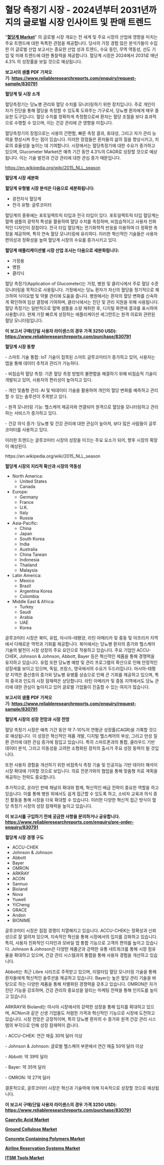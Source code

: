 <p><h1>혈당 측정기 시장 - 2024년부터 2031년까지의 글로벌 시장 인사이트 및 판매 트렌드</h1></p><p>"<strong><a href="https://www.reliableresearchreports.com/glucometer-market-in-global-r830791?utm_campaign=106&utm_medium=7&utm_source=Github&utm_content=ia&utm_term=15112024&utm_id=glucometer">혈당계 Market</a></strong>" 의 글로벌 시장 개요는 전 세계 및 주요 시장의 산업에 영향을 미치는 주요 트렌드에 대한 독특한 관점을 제공합니다. 당사의 가장 경험 많은 분석가들이 수집한 이 글로벌 산업 보고서는 중요한 산업 성과 트렌드, 수요 동인, 무역 역동성, 선도 기업 및 미래 트렌드에 대한 통찰력을 제공합니다. 혈당계 시장은 2024에서 2031로 매년 4.3% 의 성장률을 보일 것으로 예상됩니다.</p>
<p><strong>보고서의 샘플 PDF 가져오기:&nbsp;<a href="https://www.reliableresearchreports.com/enquiry/request-sample/830791?utm_campaign=106&utm_medium=7&utm_source=Github&utm_content=ia&utm_term=15112024&utm_id=glucometer">https://www.reliableresearchreports.com/enquiry/request-sample/830791</a></strong></p>
<p><strong>혈당계 및 시장 소개</strong></p>
<p><p>혈당측정기는 당뇨병 관리와 혈당 수치를 모니터링하기 위한 장치입니다. 주로 개인이 자가 진단을 통해 혈당을 측정할 수 있도록 도와주는 기구로서, 당뇨병 환자에게 매우 중요한 도구입니다. 혈당 수치를 정확하게 측정함으로써 환자는 혈당 조절을 보다 효과적으로 수행할 수 있으며, 이는 건강 관리에 큰 영향을 미칩니다.</p><p>혈당측정기의 장점으로는 사용의 간편함, 빠른 측정 결과, 휴대성, 그리고 자가 관리 능력을 향상시켜 주는 점이 있습니다. 이러한 장점들은 환자들의 삶의 질을 향상시키고, 치료의 효율성을 높이는 데 기여합니다. 시장에서는 혈당측정기에 대한 수요가 증가하고 있으며, Glucometer Market은 예측 기간 동안 4.3%의 CAGR로 성장할 것으로 예상됩니다. 이는 기술 발전과 건강 관리에 대한 관심 증가 때문입니다.</p></p>
<p><a href="https://en.wikipedia.org/wiki/2015_NLL_season?utm_campaign=106&utm_medium=7&utm_source=Github&utm_content=ia&utm_term=15112024&utm_id=glucometer">https://en.wikipedia.org/wiki/2015_NLL_season</a></p>
<p><strong>혈당계 시장 세분화</strong></p>
<p><strong>혈당계 유형별 시장 분석은 다음으로 세분화됩니다:</strong></p>
<p><ul><li>광전자식 혈당계</li><li>전극 유형: 글루코미터</li></ul></p>
<p><p>혈당계의 종류에는 포토일렉트릭 타입과 전극 타입이 있다. 포토일렉트릭 타입 혈당계는 혈액 샘플의 광학적 특성을 활용하여 혈당 수치를 측정하며, 비침습적이고 사용자 친화적인 디자인이 장점이다. 전극 타입 혈당계는 전기화학적 반응을 이용하여 더 정확한 측정을 제공하며, 특히 연속 혈당 모니터링에 유리하다. 이러한 혁신적인 기술들은 사용자 편의성과 정확성을 높여 혈당계 시장의 수요를 증가시키고 있다.</p></p>
<p><strong>혈당계 애플리케이션별 시장 산업 조사는 다음으로 세분화됩니다:</strong></p>
<p><ul><li>가정용</li><li>병원</li><li>클리닉</li></ul></p>
<p><p>혈당 측정기(Application of Glucometer)는 가정, 병원 및 클리닉에서 주로 혈당 수준 모니터링을 목적으로 사용됩니다. 가정에서는 당뇨 환자가 자신의 혈당을 정기적으로 체크하여 식이요법 및 약물 관리에 도움을 줍니다. 병원에서는 환자의 혈당 변화를 신속하게 확인하여 임상 결정에 기여하며, 클리닉에서는 진단 및 관리 지원을 위해 사용됩니다. 혈당 측정기는 일반적으로 혈액 샘플을 소량 채취한 후, 디지털 화면에 결과를 표시하여 사용합니다. 현재 가장 빠르게 성장하는 애플리케이션 세그먼트는 원격 의료와 관련된 혈당 모니터링입니다.</p></p>
<p><strong>이 보고서 구매(단일 사용자 라이센스의 경우 가격 3250 USD): <a href="https://www.reliableresearchreports.com/purchase/830791?utm_campaign=106&utm_medium=7&utm_source=Github&utm_content=ia&utm_term=15112024&utm_id=glucometer">https://www.reliableresearchreports.com/purchase/830791</a></strong></p>
<p><strong>혈당계 시장 동향</strong></p>
<p><p>- 스마트 기술 통합: IoT 기술이 접목된 스마트 글루코미터가 증가하고 있어, 사용자는 앱을 통해 데이터 추적과 관리가 가능하다.</p><p>- 비침습적 혈당 측정: 기존 혈당 측정 방법의 불편함을 해결하기 위해 비침습적 기술이 개발되고 있어, 사용자의 편리성이 높아지고 있다.</p><p>- 개인 맞춤형 관리: AI 및 빅데이터 기술을 활용하여 개인의 혈당 변화를 예측하고 관리할 수 있는 솔루션이 주목받고 있다.</p><p>- 원격 모니터링 기능: 헬스케어 제공자와 연결되어 원격으로 혈당을 모니터링하고 관리하는 서비스가 증가하고 있다.</p><p>- 건강 의식 증가: 당뇨병 및 건강 관리에 대한 관심이 높아져, 보다 많은 사람들이 글루코미터를 사용하고 있다.</p><p>이러한 트렌드는 글루코미터 시장의 성장을 이끄는 주요 요소가 되어, 향후 시장의 확장이 예상된다.</p></p>
<p>https://en.wikipedia.org/wiki/2015_NLL_season</p>
<p><strong>혈당계 시장의 지리적 확산과 시장의 역동성</strong></p>
<p><ul>
    <li>
        North America:
        <ul>
            <li>United States</li>
            <li>Canada</li>
        </ul>
    </li>
    <li>
        Europe:
        <ul>
            <li>Germany</li>
            <li>France</li>
            <li>U.K.</li>
            <li>Italy</li>
            <li>Russia</li>
        </ul>
    </li>
    <li>
        Asia-Pacific:
        <ul>
            <li>China</li>
            <li>Japan</li>
            <li>South Korea</li>
            <li>India</li>
            <li>Australia</li>
            <li>China Taiwan</li>
            <li>Indonesia</li>
            <li>Thailand</li>
            <li>Malaysia</li>
        </ul>
    </li>
    <li>
        Latin America:
        <ul>
            <li>Mexico</li>
            <li>Brazil</li>
            <li>Argentina Korea</li>
            <li>Colombia</li>
        </ul>
    </li>
    <li>
        Middle East & Africa:
        <ul>
            <li>Turkey</li>
            <li>Saudi</li>
            <li>Arabia</li>
            <li>UAE</li>
            <li>Korea</li>
        </ul>
    </li>
    </ul></p>
<p><p>글루코미터 시장은 북미, 유럽, 아시아-태평양, 라틴 아메리카 및 중동 및 아프리카 지역에서 다채로운 역학과 기회를 제공합니다. 북미에서는 당뇨병 환자의 증가와 헬스케어 기술의 발전이 시장 성장의 주요 요인으로 작용하고 있습니다. 주요 기업인 ACCU-CHEK, Johnson & Johnson, Abbott, Bayer 등은 혁신적인 제품을 통해 경쟁력을 유지하고 있습니다. 유럽 또한 당뇨병 예방 및 관리 프로그램의 확산으로 인해 안정적인 성장세를 보이고 있으며, 독일, 프랑스, 영국에서의 수요가 두드러집니다. 아시아-태평양 지역은 중산층의 증가와 당뇨병 유병률 상승으로 인해 큰 기회를 제공하고 있으며, 특히 중국과 인도의 시장 잠재력은 상당합니다. 라틴 아메리카 및 중동 지역에서도 당뇨 관리에 대한 관심이 높아지고 있어 글로벌 기업들이 진출할 수 있는 여지가 많습니다.</p></p>
<p><strong>보고서의 샘플 PDF 가져오기:&nbsp;<a href="https://www.reliableresearchreports.com/enquiry/request-sample/830791?utm_campaign=106&utm_medium=7&utm_source=Github&utm_content=ia&utm_term=15112024&utm_id=glucometer">https://www.reliableresearchreports.com/enquiry/request-sample/830791</a></strong></p>
<p><strong>혈당계 시장의 성장 전망과 시장 전망</strong></p>
<p><p>혈당 측정기 시장은 예측 기간 동안 약 7-10%의 연평균 성장률(CAGR)을 기록할 것으로 예상됩니다. 이 성장은 혁신적인 제품 개발, 디지털 헬스케어의 부상, 그리고 만성 질환 관리에 대한 관심 증가에 힘입고 있습니다. 특히 스마트폰과의 통합, 클라우드 기반 데이터 분석, 그리고 이동성을 고려한 소형화된 장치의 출시가 주요 성장 동력이 될 것입니다.</p><p>또한 사용자 경험을 개선하기 위한 비접촉식 측정 기술 및 인공지능 기반 데이터 해석이 시장 확대에 기여할 것으로 보입니다. 의료 전문가와의 협업을 통해 맞춤형 치료 계획을 제공하는 전략도 중요합니다. </p><p>추가적으로, 온라인 판매 채널의 확대와 함께, 혁신적인 배급 전략이 중요한 역할을 하고 있습니다. 이를 통해 병원 외에서도 쉽게 접근할 수 있도록 하고, 소비자 교육과 의식 증진 활동을 통해 시장을 더욱 확대할 수 있습니다. 이러한 다양한 혁신적 접근 방식이 혈당 측정기 시장의 성장 잠재력을 높이고 있습니다.</p></p>
<p><strong>이 보고서를 구입하기 전에 궁금한 사항을 문의하거나 공유합니다. <a href="https://www.reliableresearchreports.com/enquiry/pre-order-enquiry/830791?utm_campaign=106&utm_medium=7&utm_source=Github&utm_content=ia&utm_term=15112024&utm_id=glucometer">https://www.reliableresearchreports.com/enquiry/pre-order-enquiry/830791</a></strong></p>
<p><strong>혈당계 시장 경쟁 구도</strong></p>
<p><ul><li>ACCU-CHEK</li><li>Johnson & Johnson</li><li>Abbott</li><li>Bayer</li><li>OMRON</li><li>ARKRAY</li><li>ACON</li><li>Sannuo</li><li>Bioland</li><li>Nova</li><li>Yuwell</li><li>YiCheng</li><li>GRACE</li><li>Andon</li><li>BIONIME</li></ul></p>
<p><p>글루코미터 시장은 점점 경쟁이 치열해지고 있습니다. ACCU-CHEK는 정확성과 신뢰성으로 잘 알려져 있으며, 지속적인 혁신을 통해 시장에서의 입지를 강화하고 있습니다. 특히, 사용자 친화적인 디자인과 모바일 앱 통합 기능으로 고객의 편의를 높이고 있습니다. Johnson & Johnson은 다양한 제품군과 강력한 유통 네트워크를 통해 시장 점유율을 확대하고 있으며, 건강 관리 시스템과의 통합을 통해 사용자 경험을 개선하고 있습니다.</p><p>Abbott는 최근 Libre 시리즈로 주목받고 있으며, 리얼타임 혈당 모니터링 기술을 통해 환자들에게 혁신적인 솔루션을 제공하고 있습니다. Bayer는 높은 혈당 관리 기술을 바탕으로 하는 다양한 제품을 통해 차별화된 경쟁력을 갖추고 있습니다. OMRON은 자가 진단 기능을 강조하며, 건강 관리의 중요성을 알리는 마케팅 전략을 통해 인지도를 높이고 있습니다.</p><p>ARKRAY와 Bioland는 아시아 시장에서의 강력한 성장을 통해 입지를 확대하고 있으며, ACNon과 같은 신생 기업들도 저렴한 가격과 혁신적인 기능으로 시장에 도전하고 있습니다. 시장 전망은 긍정적이며, 특히 당뇨병 환자의 수 증가와 원격 건강 관리 시스템의 부각으로 인해 성장 잠재력이 큽니다.</p><p>- ACCU-CHEK: 연간 매출 30억 달러 이상</p><p>- Johnson & Johnson: 글로벌 헬스케어 부문에서 연간 매출 50억 달러 이상</p><p>- Abbott: 약 39억 달러</p><p>- Bayer: 약 35억 달러</p><p>- OMRON: 약 27억 달러</p><p>결론적으로, 글루코미터 시장은 혁신과 기술력에 의해 지속적으로 성장할 것으로 예상됩니다.</p></p>
<p><strong>이 보고서 구매(단일 사용자 라이센스의 경우 가격 3250 USD): <a href="https://www.reliableresearchreports.com/purchase/830791?utm_campaign=106&utm_medium=7&utm_source=Github&utm_content=ia&utm_term=15112024&utm_id=glucometer">https://www.reliableresearchreports.com/purchase/830791</a></strong></p>
<p><strong><p><a href="https://github.com/julyju69/Market-Research-Report-List-5/blob/main/caprylic-acid-market.md?utm_campaign=106&utm_medium=7&utm_source=Github&utm_content=ia&utm_term=15112024&utm_id=glucometer">Caprylic Acid Market</a></p><p><a href="https://www.linkedin.com/pulse/emerging-technologies-reshaping-ground-cellulose-market-u6y8c?utm_campaign=106&utm_medium=7&utm_source=Github&utm_content=ia&utm_term=15112024&utm_id=glucometer">Ground Cellulose Market</a></p><p><a href="https://www.linkedin.com/pulse/top-trends-transforming-concrete-containing-polymers-market-pyldc?utm_campaign=106&utm_medium=7&utm_source=Github&utm_content=ia&utm_term=15112024&utm_id=glucometer">Concrete Containing Polymers Market</a></p><p><a href="https://issuu.com/reportprime-2/docs/airline-reservation-systems-market-_27ab353b5c7db9?utm_campaign=106&utm_medium=7&utm_source=Github&utm_content=ia&utm_term=15112024&utm_id=glucometer">Airline Reservation Systems Market</a></p><p><a href="https://issuu.com/reportprime-2/docs/itsm-tools-market-size-2030.pptx_8992df9882f478?utm_campaign=106&utm_medium=7&utm_source=Github&utm_content=ia&utm_term=15112024&utm_id=glucometer">ITSM Tools Market</a></p></strong></p>
<p></p>